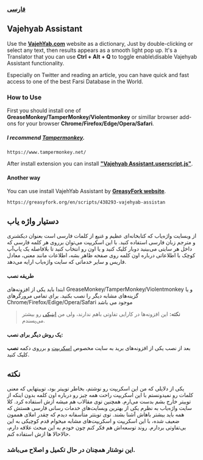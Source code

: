 ### [فارسی][Farsi]

## Vajehyab Assistant
Use the [**VajehYab.com**][Vajehyab] website as a dictionary, Just by double-clicking or select any text, then results appears as a smooth light pop up.
It's a Translator that you can use **Ctrl + Alt + Q** to toggle enable\disable Vajehyab Assistant functionality.

Especially on Twitter and reading an article, you can have quick and fast access to one of the best Farsi Database in the World.

### How to Use
First you should install one of **GreaseMonkey/TamperMonkey/Violentmonkey** or simillar browser add-ons for your browser **Chrome/Firefox/Edge/Opera/Safari**.

##### I recommend [**Tampermonkey**][Tampermonkey].
    https://www.tampermonkey.net/

After install extension you can install [**"Vajehyab Assistant.userscript.js"**][Scriptfile].

#### Another way

You can use install VajehYab Assistant by [**GreasyFork website**][Greasyfork].

    https://greasyfork.org/en/scripts/438293-vajehyab-assistan

## دستیار واژه یاب
از وبسایت واژه‌یاب که کتابخانه‌ای عظیم و غنیع از کلمات فارسی است بعنوان دیکشنری و مترجم زبان فارسی استفاده کنید.
با این اسکریپت می‌توان برروی هر کلمه فارسی که داخل هر سایتی می‌بینید دوبار کلیک کنید و یا اون رو انتخاب کنید تا بلافاصله یک پاپ‌آپ کوچک با اطلاعاتی درباره اون کلمه روی صفحه ظاهر بشه، اطلاعات مانند معنی، معادل فاریس و سایر خدماتی که سایت واژه‌یاب ارایه می‌دهد.

#### طریقه نصب
ابتدا باید یکی از افزونه‌های GreaseMonkey/TamperMonkey/Violentmonkey و یا گزینه‌های مشابه دیگر را نصب بکنید. برای تمامی مرورگرهای Chrome/Firefox/Edige/Opera/Safari موجود می باشد

> **نکته:** این افزونه‌ها در کارایی تفاوتی باهم ندارند، ولی من [اینیکی][Tampermonkey] رو بیشتر می‌پسندم.

#### یک روش دیگر برای نصب:
بعد از نصب یکی از افزونه‌های برید به سایت مخصوص [اسکریپت][Greasyfork] و برروی دکمه **نصب** کلیک کنید. 

## نکته
 یکی از دلایلی که من این اسکریپت رو نوشتم، بخاطر توییتر بود، توییتهایی که معنی کلمات رو نمیدونستم با این اسکریپت راحت همه چیز رو درباره اون کلمه بدون اینکه از توییتر خارج بشم بدست می‌ارم. همچنین توی مقالاب هم میشه ازش استفاده کرد.
کلا سایت واژه‌یاب به نظرم یکی از بهترین وبسایت‌های خدمات رسانی فارسی هستش که همه باید بیشتر باهاش آشنا بشند.
توی تویتتر متأسفانه دیدم که چقدر املای هممون ضعیف شده، با این اسکریپت و اسکریپت‌های مشابه میخوام قدم کوچیکی به این بی‌تفاوتی بردارم. روند توسعه‌اش هم فکر کنم چون خودم به این مبحث علاقه دارم، حالاحالا ها ازش استفاده کنم.

### این نوشتار همچنان در حال تکمیل و اصلاح می‌باشد.


[Vajehyab]: "https://www.vajehyab.com/"
[Tampermonkey]: "https://www.tampermonkey.net/"
[Greasyfork]: "https://greasyfork.org/en/scripts/438293-vajehyab-assistan"
[Scriptfile]: "https://github.com/Soheyl/Vajehyab-Assistant/raw/main/Vajehyab-Assistant.userscript.js"
[Farsi]: "https://github.com/Soheyl/Vajehyab-Assistant#دستیار-واژه-یاب"
